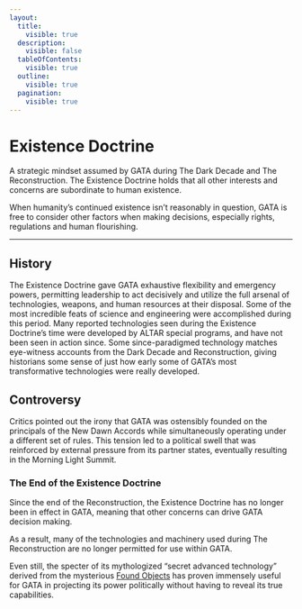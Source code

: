 ```yaml
---
layout:
  title:
    visible: true
  description:
    visible: false
  tableOfContents:
    visible: true
  outline:
    visible: true
  pagination:
    visible: true
---
```


# Existence Doctrine

A strategic mindset assumed by GATA during The Dark Decade and The Reconstruction. The Existence Doctrine holds that all other interests and concerns are subordinate to human existence.

When humanity’s continued existence isn’t reasonably in question, GATA is free to consider other factors when making decisions, especially rights, regulations and human flourishing.

***

## History

The Existence Doctrine gave GATA exhaustive flexibility and emergency powers, permitting leadership to act decisively and utilize the full arsenal of technologies, weapons, and human resources at their disposal. Some of the most incredible feats of science and engineering were accomplished during this period. Many reported technologies seen during the Existence Doctrine’s time were developed by ALTAR special programs, and have not been seen in action since. Some since-paradigmed technology matches eye-witness accounts from the Dark Decade and Reconstruction, giving historians some sense of just how early some of GATA’s most transformative technologies were really developed.

## Controversy

Critics pointed out the irony that GATA was ostensibly founded on the principals of the New Dawn Accords while simultaneously operating under a different set of rules. This tension led to a political swell that was reinforced by external pressure from its partner states, eventually resulting in the Morning Light Summit.

### The End of the Existence Doctrine

Since the end of the Reconstruction, the Existence Doctrine has no longer been in effect in GATA, meaning that other concerns can drive GATA decision making.

As a result, many of the technologies and machinery used during The Reconstruction are no longer permitted for use within GATA.&#x20;

Even still, the specter of its mythologized “secret advanced technology” derived from the mysterious [Found Objects](../history/found-objects.md) has proven immensely useful for GATA in projecting its power politically without having to reveal its true capabilities.

